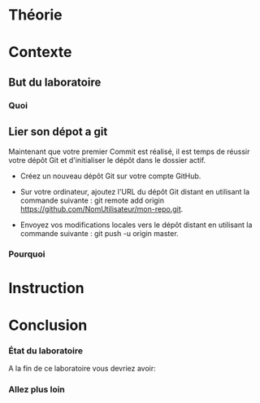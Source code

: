 
# Théorie

# Contexte
## But du laboratoire
### Quoi

## Lier son dépot a git

Maintenant que votre premier Commit est réalisé, il est temps de réussir votre dépôt Git et d'initialiser le dépôt dans le dossier actif.

- Créez un nouveau dépôt Git sur votre compte GitHub.
- Sur votre ordinateur, ajoutez l'URL du dépôt Git distant en utilisant la commande suivante : git remote add origin https://github.com/NomUtilisateur/mon-repo.git.

- Envoyez vos modifications locales vers le dépôt distant en utilisant la commande suivante : git push -u origin master.

### Pourquoi
# Instruction


# Conclusion
### État du laboratoire 
A la fin de ce laboratoire vous devriez avoir:

### Allez plus loin 

